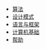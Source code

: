 <!-- _navbar.md -->

<!-- - Translations
  - [:uk: English](/)
  - [:cn: 中文](/) -->
* [算法](/algorithm/README.md)
* [设计模式](/design_pattern/README.md)
* [语言与框架](/program_language/README.md)
* [计算机基础](/embedded/README.md)
* [帮助](/help/blog_init/docify_blog.md)



  
